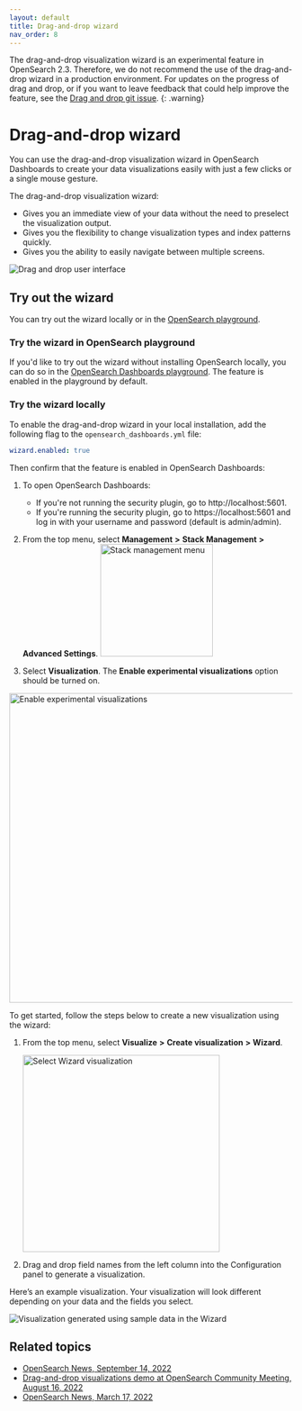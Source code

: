 ```yaml
---
layout: default
title: Drag-and-drop wizard
nav_order: 8
---
```


The drag-and-drop visualization wizard is an experimental feature in OpenSearch 2.3. Therefore, we do not recommend the use of the drag-and-drop wizard in a production environment. For updates on the progress of drag and drop, or if you want to leave feedback that could help improve the feature, see the [Drag and drop git issue](https://github.com/opensearch-project/OpenSearch-Dashboards/issues/2280). 
{: .warning}

# Drag-and-drop wizard

You can use the drag-and-drop visualization wizard in OpenSearch Dashboards to create your data visualizations easily with just a few clicks or a single mouse gesture. 

The drag-and-drop visualization wizard:

* Gives you an immediate view of your data without the need to preselect the visualization output. 
* Gives you the flexibility to change visualization types and index patterns quickly.
* Gives you the ability to easily navigate between multiple screens. 

<img src="{{site.url}}{{site.baseurl}}/images/drag-drop-ui.png" alt="Drag and drop user interface">

## Try out the wizard

You can try out the wizard locally or in the [OpenSearch playground](https://playground.opensearch.org/app/home#/).

### Try the wizard in OpenSearch playground

If you'd like to try out the wizard without installing OpenSearch locally, you can do so in the [OpenSearch Dashboards playground](https://playground.opensearch.org/app/wizard). The feature is enabled in the playground by default. 

### Try the wizard locally

To enable the drag-and-drop wizard in your local installation, add the following flag to the `opensearch_dashboards.yml` file:

```yml
wizard.enabled: true
```

Then confirm that the feature is enabled in OpenSearch Dashboards:

1. To open OpenSearch Dashboards:
    - If you're not running the security plugin, go to http://localhost:5601. 
    - If you're running the security plugin, go to https://localhost:5601 and log in with your username and password (default is admin/admin).

2. From the top menu, select **Management** **>** **Stack Management** **>** **Advanced Settings**.
   <img src="{{site.url}}{{site.baseurl}}/images/stack-management-settings.png" alt="Stack management menu" width="200">

3. Select **Visualization**. The **Enable experimental visualizations** option should be turned on.

<img src="{{site.url}}{{site.baseurl}}/images/enable-experimental-viz.png" alt="Enable experimental visualizations" width="550">

To get started, follow the steps below to create a new visualization using the wizard:

1. From the top menu, select **Visualize** **>** **Create visualization** **>** **Wizard**.

   <img src="{{site.url}}{{site.baseurl}}/images/drag-and-drop-viz-select.png" alt="Select Wizard visualization" width="350">  

1. Drag and drop field names from the left column into the Configuration panel to generate a visualization.

Here’s an example visualization. Your visualization will look different depending on your data and the fields you select.

<img src="{{site.url}}{{site.baseurl}}/images/drag-drop-generated-viz.png" alt="Visualization generated using sample data in the Wizard">

## Related topics

* [OpenSearch News, September 14, 2022](https://opensearch.org/)
* [Drag-and-drop visualizations demo at OpenSearch Community Meeting, August 16, 2022](https://forum.opensearch.org/t/opensearch-community-meeting-2022-0816/10323)
* [OpenSearch News, March 17, 2022](https://opensearch.org/blog/releases/2022/03/launch-announcement-1-3-0/)
